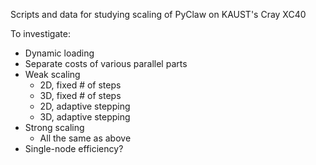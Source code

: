 Scripts and data for studying scaling of PyClaw on KAUST's Cray XC40

To investigate:
- Dynamic loading
- Separate costs of various parallel parts
- Weak scaling
  - 2D, fixed # of steps
  - 3D, fixed # of steps
  - 2D, adaptive stepping
  - 3D, adaptive stepping
- Strong scaling
  - All the same as above
- Single-node efficiency?
